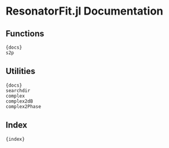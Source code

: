 # ResonatorFit.jl Documentation

## Functions
    {docs}
    s2p
## Utilities
    {docs}
    searchdir
    complex
    complex2dB
    complex2Phase
## Index
    {index}
